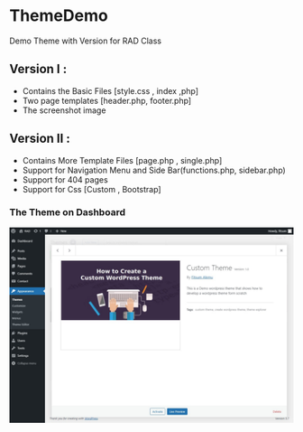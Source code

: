 # ThemeDemo
Demo Theme with Version for RAD Class 


## Version I : 
* Contains the Basic Files [style.css , index ,php]
* Two page templates [header.php, footer.php] 
* The screenshot image 

## Version II : 
* Contains More Template Files [page.php , single.php]
* Support for Navigation Menu and Side Bar(functions.php, sidebar.php)
* Support for 404 pages
* Support for Css [Custom , Bootstrap]


### The Theme on Dashboard 
![alt text](./assets/image/ui1.png)
